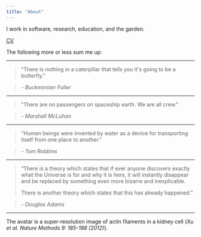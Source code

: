 ```yaml
---
title: "About"
---
```


I work in software, research, education, and the garden.

[CV](https://github.com/ebuchman/resume/blob/master/resume.pdf)

The following more or less sum me up:

---
> "There is nothing in a caterpillar that tells you it's going to be a butterfly."

> *- Buckminster Fuller*

---

> "There are no passengers on spaceship earth. We are all crew."

> *- Marshall McLuhan*

---

> "Human beings were invented by water as a device for transporting itself from
one place to another."

> *- Tom Robbins*

---

> “There is a theory which states that if ever anyone discovers exactly what the
Universe is for and why it is here, it will instantly disappear and be
replaced by something even more bizarre and inexplicable. 
>
> There is another theory which states that this has already happened.”

> *- Douglas Adams*

---


The avatar is a super-resolution image of actin filaments in a kidney
cell (*Xu et al. Nature Methods 9: 185-188 (2012)*).
